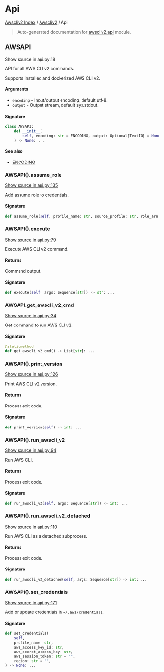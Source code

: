 # Api

[Awscliv2 Index](../README.md#awscliv2-index) /
[Awscliv2](./index.md#awscliv2) /
Api

> Auto-generated documentation for [awscliv2.api](https://github.com/youtype/awscliv2/blob/main/awscliv2/api.py) module.

## AWSAPI

[Show source in api.py:18](https://github.com/youtype/awscliv2/blob/main/awscliv2/api.py#L18)

API for all AWS CLI v2 commands.

Supports installed and dockerized AWS CLI v2.

#### Arguments

- `encoding` - Input/output encoding, default utf-8.
- `output` - Output stream, default sys.stdout.

#### Signature

```python
class AWSAPI:
    def __init__(
        self, encoding: str = ENCODING, output: Optional[TextIO] = None
    ) -> None: ...
```

#### See also

- [ENCODING](./constants.md#encoding)

### AWSAPI().assume_role

[Show source in api.py:135](https://github.com/youtype/awscliv2/blob/main/awscliv2/api.py#L135)

Add assume role to credentials.

#### Signature

```python
def assume_role(self, profile_name: str, source_profile: str, role_arn: str) -> None: ...
```

### AWSAPI().execute

[Show source in api.py:79](https://github.com/youtype/awscliv2/blob/main/awscliv2/api.py#L79)

Execute AWS CLI v2 command.

#### Returns

Command output.

#### Signature

```python
def execute(self, args: Sequence[str]) -> str: ...
```

### AWSAPI.get_awscli_v2_cmd

[Show source in api.py:34](https://github.com/youtype/awscliv2/blob/main/awscliv2/api.py#L34)

Get command to run AWS CLI v2.

#### Signature

```python
@staticmethod
def get_awscli_v2_cmd() -> List[str]: ...
```

### AWSAPI().print_version

[Show source in api.py:126](https://github.com/youtype/awscliv2/blob/main/awscliv2/api.py#L126)

Print AWS CLI v2 version.

#### Returns

Process exit code.

#### Signature

```python
def print_version(self) -> int: ...
```

### AWSAPI().run_awscli_v2

[Show source in api.py:94](https://github.com/youtype/awscliv2/blob/main/awscliv2/api.py#L94)

Run AWS CLI.

#### Returns

Process exit code.

#### Signature

```python
def run_awscli_v2(self, args: Sequence[str]) -> int: ...
```

### AWSAPI().run_awscli_v2_detached

[Show source in api.py:110](https://github.com/youtype/awscliv2/blob/main/awscliv2/api.py#L110)

Run AWS CLI as a detached subprocess.

#### Returns

Process exit code.

#### Signature

```python
def run_awscli_v2_detached(self, args: Sequence[str]) -> int: ...
```

### AWSAPI().set_credentials

[Show source in api.py:171](https://github.com/youtype/awscliv2/blob/main/awscliv2/api.py#L171)

Add or update credentials in `~/.aws/credentials`.

#### Signature

```python
def set_credentials(
    self,
    profile_name: str,
    aws_access_key_id: str,
    aws_secret_access_key: str,
    aws_session_token: str = "",
    region: str = "",
) -> None: ...
```
